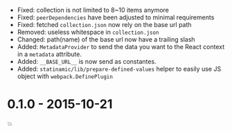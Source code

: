 
- Fixed: collection is not limited to 8~10 items anymore
- Fixed: `peerDependencies` have been adjusted to minimal requirements
- Fixed: fetched `collection.json` now rely on the base url path
- Removed: useless whitespace in `collection.json`
- Changed: path(name) of the base url now have a trailing slash
- Added: `MetadataProvider` to send the data you want to the React context
in a `metadata` attribute.
- Added: `__BASE_URL__` is now send as constantes.
- Added: `statinamic/lib/prepare-defined-values` helper to easily use JS
object with `webpack.DefinePlugin`

# 0.1.0 - 2015-10-21

💥
